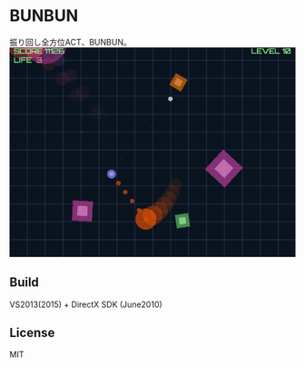 # BUNBUN
振り回し全方位ACT、BUNBUN。  
![](bun.gif)

## Build
VS2013(2015) + DirectX SDK (June2010)

## License
MIT
